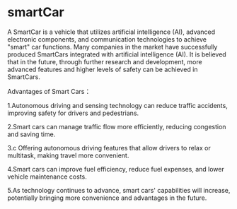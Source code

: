 ﻿# smartCarA SmartCar is a vehicle that utilizes artificial intelligence (AI), advanced electronic components, and communication technologies to achieve "smart" car functions. Many companies in the market have successfully produced SmartCars integrated with artificial intelligence (AI). It is believed that in the future, through further research and development, more advanced features and higher levels of safety can be achieved in SmartCars.Advantages of Smart Cars：1.Autonomous driving and sensing technology can reduce traffic accidents, improving safety for drivers and pedestrians.2.Smart cars can manage traffic flow more efficiently, reducing congestion and saving time.3.c Offering autonomous driving features that allow drivers to relax or multitask, making travel more convenient.4.Smart cars can improve fuel efficiency, reduce fuel expenses, and lower vehicle maintenance costs.5.As technology continues to advance, smart cars' capabilities will increase, potentially bringing more convenience and advantages in the future.